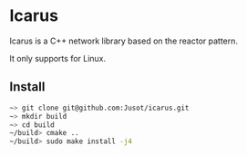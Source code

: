 # Icarus

Icarus is a C++ network library based on the reactor pattern.

It only supports for Linux.

## Install

```bash
~> git clone git@github.com:Jusot/icarus.git
~> mkdir build
~> cd build
~/build> cmake ..
~/build> sudo make install -j4
```
